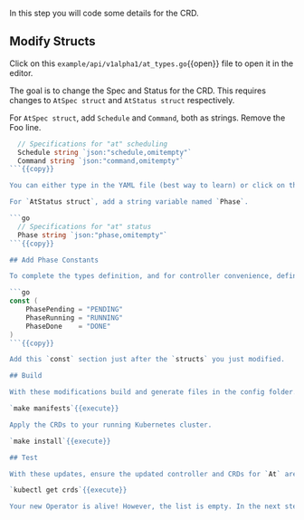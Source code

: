 In this step you will code some details for the CRD.

## Modify Structs

Click on this `example/api/v1alpha1/at_types.go`{{open}} file to open it in the editor. 

The goal is to change the Spec and Status for the CRD. This requires changes to `AtSpec struct` and `AtStatus struct` respectively.

For `AtSpec struct`, add `Schedule` and `Command`, both as strings. Remove the Foo line.

```go
  // Specifications for "at" scheduling
  Schedule string `json:"schedule,omitempty"`
  Command string `json:"command,omitempty"`
```{{copy}}

You can either type in the YAML file (best way to learn) or click on the `Copy to Clipboard` icon that follows the text to and paste it into the editor. Any changes are saved automatically.

For `AtStatus struct`, add a string variable named `Phase`.

```go
  // Specifications for "at" status
  Phase string `json:"phase,omitempty"`
```{{copy}}

## Add Phase Constants

To complete the types definition, and for controller convenience, define the following phases in the same `example/api/v1alpha1/at_types.go`{{open}} file.

```go
const (
	PhasePending = "PENDING"
	PhaseRunning = "RUNNING"
	PhaseDone    = "DONE"
)
```{{copy}}

Add this `const` section just after the `structs` you just modified.

## Build

With these modifications build and generate files in the config folder.

`make manifests`{{execute}}

Apply the CRDs to your running Kubernetes cluster.

`make install`{{execute}}

## Test

With these updates, ensure the updated controller and CRDs for `At` are installed.

`kubectl get crds`{{execute}}

Your new Operator is alive! However, the list is empty. In the next step you will create a new `at` resource.
